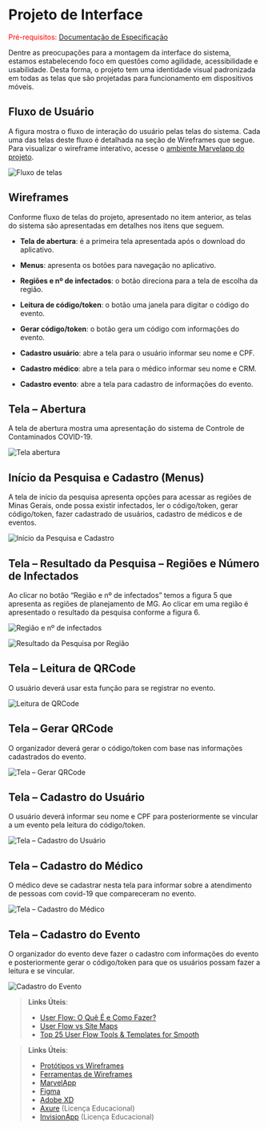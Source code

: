 
# Projeto de Interface

<span style="color:red">Pré-requisitos: <a href="2-Especificação do Projeto.md"> Documentação de Especificação</a></span>

Dentre as preocupações para a montagem da interface do sistema, estamos estabelecendo foco em questões como agilidade, acessibilidade e usabilidade. Desta forma, o projeto tem uma identidade visual padronizada em todas as telas que são projetadas para funcionamento em dispositivos móveis.

## Fluxo de Usuário

A figura mostra o fluxo de interação do usuário pelas telas do sistema. Cada uma das telas deste fluxo é detalhada na seção de Wireframes que segue. Para visualizar o wireframe interativo, acesse o [ambiente Marvelapp do projeto](https://marvelapp.com/prototype/2bei8846/screen/82408495).

![Fluxo de telas](https://github.com/ICEI-PUC-Minas-PMV-ADS/pmv-ads-2021-2-e1-proj-web-t5-g5-controle-contaminados/blob/main/docs/img/Fluxo%20de%20telas%20do%20usu%C3%A1rio.jpg)
  
## Wireframes

Conforme fluxo de telas do projeto, apresentado no item anterior, as telas do sistema são apresentadas em detalhes nos itens que seguem.

-   **Tela de abertura**: é a primeira tela apresentada após o download do aplicativo.
    
-   **Menus**: apresenta os botões para navegação no aplicativo.
    
-   **Regiões e nº de infectados**: o botão direciona para a tela de escolha da região.
    
-   **Leitura de código/token**: o botão uma janela para digitar o código do evento.
    
-   **Gerar código/token**: o botão gera um código com informações do evento.
    
-   **Cadastro usuário**: abre a tela para o usuário informar seu nome e CPF.
    
-   **Cadastro médico**: abre a tela para o médico informar seu nome e CRM.
    
-  **Cadastro evento**: abre a tela para cadastro de informações do evento.

## Tela – Abertura

A tela de abertura mostra uma apresentação do sistema de Controle de Contaminados COVID-19.

![Tela abertura](https://github.com/ICEI-PUC-Minas-PMV-ADS/pmv-ads-2021-2-e1-proj-web-t5-g5-controle-contaminados/blob/main/docs/img/tela%20abertura.png)

## Início da Pesquisa e Cadastro (Menus)

A tela de início da pesquisa apresenta opções para acessar as regiões de Minas Gerais, onde possa existir infectados, ler o código/token, gerar código/token, fazer cadastrado de usuários, cadastro de médicos e de eventos.

![Início da Pesquisa e Cadastro](https://github.com/ICEI-PUC-Minas-PMV-ADS/pmv-ads-2021-2-e1-proj-web-t5-g5-controle-contaminados/blob/main/docs/img/Tela%20In%C3%ADcio%20da%20Pesquisa%20e%20Cadastro%20(Menus).png)

## Tela – Resultado da Pesquisa – Regiões e Número de Infectados

Ao clicar no botão “Região e nº de infectados” temos a figura 5 que apresenta as regiões de planejamento de MG. Ao clicar em uma região é apresentado o resultado da pesquisa conforme a figura 6.

![Região e nº de infectados](https://github.com/ICEI-PUC-Minas-PMV-ADS/pmv-ads-2021-2-e1-proj-web-t5-g5-controle-contaminados/blob/main/docs/img/Regi%C3%A3o%20e%20n%C2%BA%20de%20infectados.jpg)

![Resultado da Pesquisa por Região](https://github.com/ICEI-PUC-Minas-PMV-ADS/pmv-ads-2021-2-e1-proj-web-t5-g5-controle-contaminados/blob/main/docs/img/Resultado%20da%20Pesquisa%20por%20Regi%C3%A3o.png)

## Tela – Leitura de QRCode

O usuário deverá usar esta função para se registrar no evento.

![Leitura de QRCode](https://github.com/ICEI-PUC-Minas-PMV-ADS/pmv-ads-2021-2-e1-proj-web-t5-g5-controle-contaminados/blob/main/docs/img/Leitura%20de%20QRCode.png)

## Tela – Gerar QRCode

O organizador deverá gerar o código/token com base nas informações cadastrados do evento.

![Tela – Gerar QRCode](https://github.com/ICEI-PUC-Minas-PMV-ADS/pmv-ads-2021-2-e1-proj-web-t5-g5-controle-contaminados/blob/main/docs/img/Tela%20%E2%80%93%20Gerar%20QRCode.png)

## Tela – Cadastro do Usuário

O usuário deverá informar seu nome e CPF para posteriormente se vincular a um evento pela leitura do código/token.

![Tela – Cadastro do Usuário](https://github.com/ICEI-PUC-Minas-PMV-ADS/pmv-ads-2021-2-e1-proj-web-t5-g5-controle-contaminados/blob/main/docs/img/Tela%20%E2%80%93%20Cadastro%20do%20Usu%C3%A1rio.png)

## Tela – Cadastro do Médico

O médico deve se cadastrar nesta tela para informar sobre a atendimento de pessoas com covid-19 que compareceram no evento.

![Tela – Cadastro do Médico](https://github.com/ICEI-PUC-Minas-PMV-ADS/pmv-ads-2021-2-e1-proj-web-t5-g5-controle-contaminados/blob/main/docs/img/Tela%20%E2%80%93%20Cadastro%20do%20M%C3%A9dico.png)

## Tela – Cadastro do Evento

O organizador do evento deve fazer o cadastro com informações do evento e posteriormente gerar o código/token para que os usuários possam fazer a leitura e se vincular.

![Cadastro do Evento](https://github.com/ICEI-PUC-Minas-PMV-ADS/pmv-ads-2021-2-e1-proj-web-t5-g5-controle-contaminados/blob/main/docs/img/Tela%20%E2%80%93%20Cadastro%20do%20Evento.png)

> **Links Úteis**:
> - [User Flow: O Quê É e Como Fazer?](https://medium.com/7bits/fluxo-de-usu%C3%A1rio-user-flow-o-que-%C3%A9-como-fazer-79d965872534)
> - [User Flow vs Site Maps](http://designr.com.br/sitemap-e-user-flow-quais-as-diferencas-e-quando-usar-cada-um/)
> - [Top 25 User Flow Tools & Templates for Smooth](https://www.mockplus.com/blog/post/user-flow-tools)
 
> **Links Úteis**:
> - [Protótipos vs Wireframes](https://www.nngroup.com/videos/prototypes-vs-wireframes-ux-projects/)
> - [Ferramentas de Wireframes](https://rockcontent.com/blog/wireframes/)
> - [MarvelApp](https://marvelapp.com/developers/documentation/tutorials/)
> - [Figma](https://www.figma.com/)
> - [Adobe XD](https://www.adobe.com/br/products/xd.html#scroll)
> - [Axure](https://www.axure.com/edu) (Licença Educacional)
> - [InvisionApp](https://www.invisionapp.com/) (Licença Educacional)
